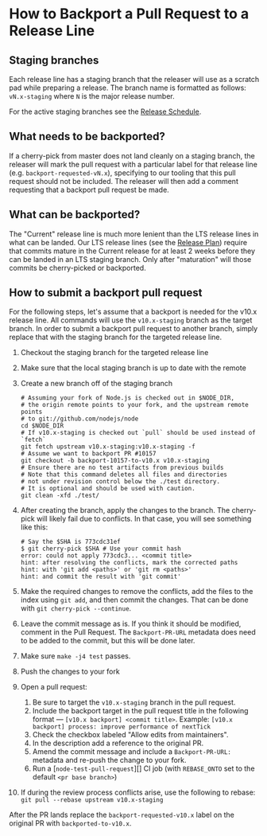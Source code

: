 # How to Backport a Pull Request to a Release Line

## Staging branches

Each release line has a staging branch that the releaser will use as a scratch pad while preparing a release. The branch name is formatted as follows: `vN.x-staging` where `N` is the major release number.

For the active staging branches see the [Release Schedule](https://github.com/nodejs/Release#release-schedule1).

## What needs to be backported?

If a cherry-pick from master does not land cleanly on a staging branch, the releaser will mark the pull request with a particular label for that release line (e.g. `backport-requested-vN.x`), specifying to our tooling that this pull request should not be included. The releaser will then add a comment requesting that a backport pull request be made.

## What can be backported?

The "Current" release line is much more lenient than the LTS release lines in what can be landed. Our LTS release lines (see the [Release Plan](https://github.com/nodejs/Release#release-plan)) require that commits mature in the Current release for at least 2 weeks before they can be landed in an LTS staging branch. Only after "maturation" will those commits be cherry-picked or backported.

## How to submit a backport pull request

For the following steps, let's assume that a backport is needed for the v10.x release line. All commands will use the `v10.x-staging` branch as the target branch. In order to submit a backport pull request to another branch, simply replace that with the staging branch for the targeted release line.

1. Checkout the staging branch for the targeted release line
2. Make sure that the local staging branch is up to date with the remote
3. Create a new branch off of the staging branch

    ```shell
    # Assuming your fork of Node.js is checked out in $NODE_DIR,
    # the origin remote points to your fork, and the upstream remote points
    # to git://github.com/nodejs/node
    cd $NODE_DIR
    # If v10.x-staging is checked out `pull` should be used instead of `fetch`
    git fetch upstream v10.x-staging:v10.x-staging -f
    # Assume we want to backport PR #10157
    git checkout -b backport-10157-to-v10.x v10.x-staging
    # Ensure there are no test artifacts from previous builds
    # Note that this command deletes all files and directories
    # not under revision control below the ./test directory.
    # It is optional and should be used with caution.
    git clean -xfd ./test/
    ```

4. After creating the branch, apply the changes to the branch. The cherry-pick will likely fail due to conflicts. In that case, you will see something like this:

    ```shell
    # Say the $SHA is 773cdc31ef
    $ git cherry-pick $SHA # Use your commit hash
    error: could not apply 773cdc3... <commit title>
    hint: after resolving the conflicts, mark the corrected paths
    hint: with 'git add <paths>' or 'git rm <paths>'
    hint: and commit the result with 'git commit'
    ```

5. Make the required changes to remove the conflicts, add the files to the index using `git add`, and then commit the changes. That can be done with `git cherry-pick --continue`.
6. Leave the commit message as is. If you think it should be modified, comment in the Pull Request. The `Backport-PR-URL` metadata does need to be added to the commit, but this will be done later.
7. Make sure `make -j4 test` passes.
8. Push the changes to your fork
9. Open a pull request:
   1. Be sure to target the `v10.x-staging` branch in the pull request.
   1. Include the backport target in the pull request title in the following format — `[v10.x backport] <commit title>`. Example: `[v10.x backport] process: improve performance of nextTick`
   1. Check the checkbox labeled "Allow edits from maintainers".
   1. In the description add a reference to the original PR.
   1. Amend the commit message and include a `Backport-PR-URL:` metadata and re-push the change to your fork.
   1. Run a [`node-test-pull-request`][] CI job (with `REBASE_ONTO` set to the default `<pr base branch>`)
10. If during the review process conflicts arise, use the following to rebase: `git pull --rebase upstream v10.x-staging`

After the PR lands replace the `backport-requested-v10.x` label on the original PR with `backported-to-v10.x`.
